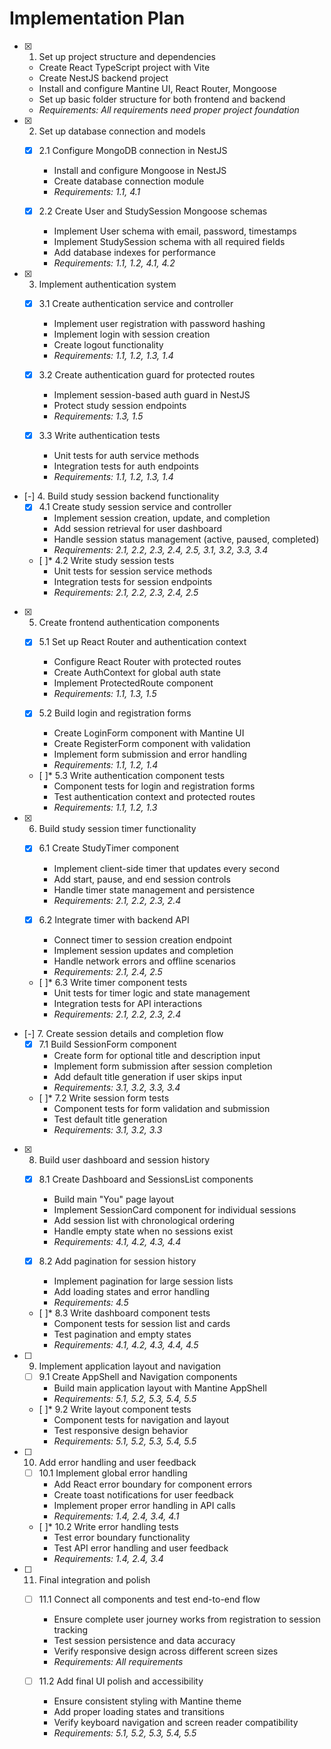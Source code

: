 # Implementation Plan

- [x] 1. Set up project structure and dependencies
  - Create React TypeScript project with Vite
  - Create NestJS backend project
  - Install and configure Mantine UI, React Router, Mongoose
  - Set up basic folder structure for both frontend and backend
  - _Requirements: All requirements need proper project foundation_

- [x] 2. Set up database connection and models
  - [x] 2.1 Configure MongoDB connection in NestJS
    - Install and configure Mongoose in NestJS
    - Create database connection module
    - _Requirements: 1.1, 4.1_
  
  - [x] 2.2 Create User and StudySession Mongoose schemas
    - Implement User schema with email, password, timestamps
    - Implement StudySession schema with all required fields
    - Add database indexes for performance
    - _Requirements: 1.1, 1.2, 4.1, 4.2_

- [x] 3. Implement authentication system
  - [x] 3.1 Create authentication service and controller
    - Implement user registration with password hashing
    - Implement login with session creation
    - Create logout functionality
    - _Requirements: 1.1, 1.2, 1.3, 1.4_
  
  - [x] 3.2 Create authentication guard for protected routes
    - Implement session-based auth guard in NestJS
    - Protect study session endpoints
    - _Requirements: 1.3, 1.5_
  
  - [x] 3.3 Write authentication tests
    - Unit tests for auth service methods
    - Integration tests for auth endpoints
    - _Requirements: 1.1, 1.2, 1.3, 1.4_

- [-] 4. Build study session backend functionality
  - [x] 4.1 Create study session service and controller
    - Implement session creation, update, and completion
    - Add session retrieval for user dashboard
    - Handle session status management (active, paused, completed)
    - _Requirements: 2.1, 2.2, 2.3, 2.4, 2.5, 3.1, 3.2, 3.3, 3.4_
  
  - [ ]* 4.2 Write study session tests
    - Unit tests for session service methods
    - Integration tests for session endpoints
    - _Requirements: 2.1, 2.2, 2.3, 2.4, 2.5_

- [x] 5. Create frontend authentication components
  - [x] 5.1 Set up React Router and authentication context
    - Configure React Router with protected routes
    - Create AuthContext for global auth state
    - Implement ProtectedRoute component
    - _Requirements: 1.1, 1.3, 1.5_
  
  - [x] 5.2 Build login and registration forms
    - Create LoginForm component with Mantine UI
    - Create RegisterForm component with validation
    - Implement form submission and error handling
    - _Requirements: 1.1, 1.2, 1.4_
  
  - [ ]* 5.3 Write authentication component tests
    - Component tests for login and registration forms
    - Test authentication context and protected routes
    - _Requirements: 1.1, 1.2, 1.3_

- [x] 6. Build study session timer functionality
  - [x] 6.1 Create StudyTimer component
    - Implement client-side timer that updates every second
    - Add start, pause, and end session controls
    - Handle timer state management and persistence
    - _Requirements: 2.1, 2.2, 2.3, 2.4_
  
  - [x] 6.2 Integrate timer with backend API
    - Connect timer to session creation endpoint
    - Implement session updates and completion
    - Handle network errors and offline scenarios
    - _Requirements: 2.1, 2.4, 2.5_
  
  - [ ]* 6.3 Write timer component tests
    - Unit tests for timer logic and state management
    - Integration tests for API interactions
    - _Requirements: 2.1, 2.2, 2.3, 2.4_

- [-] 7. Create session details and completion flow
  - [x] 7.1 Build SessionForm component
    - Create form for optional title and description input
    - Implement form submission after session completion
    - Add default title generation if user skips input
    - _Requirements: 3.1, 3.2, 3.3, 3.4_
  
  - [ ]* 7.2 Write session form tests
    - Component tests for form validation and submission
    - Test default title generation
    - _Requirements: 3.1, 3.2, 3.3_

- [x] 8. Build user dashboard and session history
  - [x] 8.1 Create Dashboard and SessionsList components
    - Build main "You" page layout
    - Implement SessionCard component for individual sessions
    - Add session list with chronological ordering
    - Handle empty state when no sessions exist
    - _Requirements: 4.1, 4.2, 4.3, 4.4_
  
  - [x] 8.2 Add pagination for session history
    - Implement pagination for large session lists
    - Add loading states and error handling
    - _Requirements: 4.5_
  
  - [ ]* 8.3 Write dashboard component tests
    - Component tests for session list and cards
    - Test pagination and empty states
    - _Requirements: 4.1, 4.2, 4.3, 4.4, 4.5_

- [ ] 9. Implement application layout and navigation
  - [ ] 9.1 Create AppShell and Navigation components
    - Build main application layout with Mantine AppShell
    - _Requirements: 5.1, 5.2, 5.3, 5.4, 5.5_
  
  - [ ]* 9.2 Write layout component tests
    - Component tests for navigation and layout
    - Test responsive design behavior
    - _Requirements: 5.1, 5.2, 5.3, 5.4, 5.5_

- [ ] 10. Add error handling and user feedback
  - [ ] 10.1 Implement global error handling
    - Add React error boundary for component errors
    - Create toast notifications for user feedback
    - Implement proper error handling in API calls
    - _Requirements: 1.4, 2.4, 3.4, 4.1_
  
  - [ ]* 10.2 Write error handling tests
    - Test error boundary functionality
    - Test API error handling and user feedback
    - _Requirements: 1.4, 2.4, 3.4_

- [ ] 11. Final integration and polish
  - [ ] 11.1 Connect all components and test end-to-end flow
    - Ensure complete user journey works from registration to session tracking
    - Test session persistence and data accuracy
    - Verify responsive design across different screen sizes
    - _Requirements: All requirements_
  
  - [ ] 11.2 Add final UI polish and accessibility
    - Ensure consistent styling with Mantine theme
    - Add proper loading states and transitions
    - Verify keyboard navigation and screen reader compatibility
    - _Requirements: 5.1, 5.2, 5.3, 5.4, 5.5_